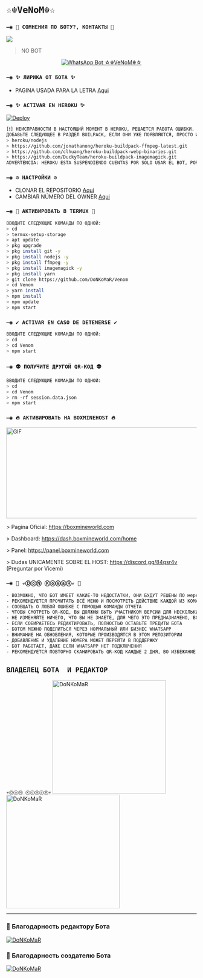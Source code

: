 # `☆☬VeNoM☬☆ `

### `—◉ 👑 СОМНЕНИЯ ПО БОТУ?, КОНТАКТЫ 👑`
<a href="http://wa.me/79773452127" target="blank"><img src="https://img.shields.io/badge/DoNKoMaR-25D366?style=for-the-badge&logo=whatsapp&logoColor=white" /></a>
> NO BOT
<p align="center">
<a href="#"><img title="WhatsApp Bot ☆☬VeNoM☬☆" src="https://img.shields.io/badge/☆☬VeNoM☬☆ BOT BY ☣ⒹⓞⓃ ⓀⓞⓂⓐⓇ☣-green?colorA=%23ff0000&colorB=%23017e40&style=for-the-badge"></a>
</p>

### `—◉ ✨ ЛИРИКА ОТ БОТА ✨`
- PAGINA USADA PARA LA LETRA [Aqui](https://smiley.cool/es/weirdmaker.php)

### `—◉ ✨ ACTIVAR EN HEROKU ✨`
[![Deploy](https://www.herokucdn.com/deploy/button.svg)](https://heroku.com/deploy?template=https://github.com/DoNKoMaR/Venom)
```bash
[❗] НЕИСПРАВНОСТИ В НАСТОЯЩИЙ МОМЕНТ В HEROKU, РЕШАЕТСЯ РАБОТА ОШИБКИ.
ДОБАВЬТЕ СЛЕДУЮЩЕЕ В РАЗДЕЛ BUILPACK, ЕСЛИ ОНИ УЖЕ ПОЯВЛЯЮТСЯ, ПРОСТО ИГНОРИРУЙТЕ ЭТУ ЧАСТЬ:
> heroku/nodejs
> https://github.com/jonathanong/heroku-buildpack-ffmpeg-latest.git
> https://github.com/clhuang/heroku-buildpack-webp-binaries.git
> https://github.com/DuckyTeam/heroku-buildpack-imagemagick.git
ADVERTENCIA: HEROKU ESTA SUSPENDIENDO CUENTAS POR SOLO USAR EL BOT, POR AHORA NO ES RECOMENDABLE USAR EL BOT EN HEROKU!
```

### `—◉ ⚙️ НАСТРОЙКИ ⚙️`
- CLONAR EL REPOSITORIO [Aqui](https://github.com/DoNKoMaR/Venom/fork)
- CAMBIAR NÚMERO DEL OWNER [Aqui](https://github.com/DoNKoMaR/Venom/blob/master/config.js)

### `—◉ 👾 АКТИВИРОВАТЬ В TERMUX 👾`
```bash
ВВОДИТЕ СЛЕДУЮЩИЕ КОМАНДЫ ПО ОДНОЙ:
> cd
> termux-setup-storage
> apt update 
> pkg upgrade 
> pkg install git -y
> pkg install nodejs -y
> pkg install ffmpeg -y
> pkg install imagemagick -y
> pkg install yarn
> git clone https://github.com/DoNKoMaR/Venom
> cd Venom
> yarn install 
> npm install
> npm update
> npm start
```

### `—◉ ✔️ ACTIVAR EN CASO DE DETENERSE ✔️`
```bash
ВВОДИТЕ СЛЕДУЮЩИЕ КОМАНДЫ ПО ОДНОЙ:
> cd 
> cd Venom
> npm start
```

### `—◉ 👽 ПОЛУЧИТЕ ДРУГОЙ QR-КОД 👽`
```bash
ВВОДИТЕ СЛЕДУЮЩИЕ КОМАНДЫ ПО ОДНОЙ:
> cd 
> cd Venom
> rm -rf session.data.json
> npm start
```

### `—◉ 🔥 АКТИВИРОВАТЬ НА BOXMINEHOST 🔥`
<img src="https://64.media.tumblr.com/2539d481fd5f91c2a9748fdf18c17375/tumblr_n9y114IdTc1sxpnovo1_500.gifv" alt="GIF" width="520" height="240"/>
<p>> Pagina Oficial:
<a href="https://boxmineworld.com">https://boxmineworld.com</a>
<p>> Dashboard:
<a href="https://dash.boxmineworld.com/home">https://dash.boxmineworld.com/home</a>
<p>> Panel:
<a href="https://panel.boxmineworld.com">https://panel.boxmineworld.com</a>
<p>> Dudas UNICAMENTE SOBRE EL HOST:
<a href="https://discord.gg/84qsr4v">https://discord.gg/84qsr4v</a> (Preguntar por Vicemi)
</p>

### `—◉ 📝 ☣ⒹⓞⓃ ⓀⓞⓂⓐⓇ☣ 📝`
```bash
- ВОЗМОЖНО, ЧТО БОТ ИМЕЕТ КАКИЕ-ТО НЕДОСТАТКИ, ОНИ БУДУТ РЕШЕНЫ ПО мере их обнаружения
- РЕКОМЕНДУЕТСЯ ПРОЧИТАТЬ ВСЁ МЕНЮ И ПОСМОТРЕТЬ ДЕЙСТВИЕ КАЖДОЙ ИЗ КОМАНД
- СООБЩАТЬ О ЛЮБОЙ ОШИБКЕ С ПОМОЩЬЮ КОМАНДЫ ОТЧЕТА
- ЧТОБЫ СМОТРЕТЬ QR-КОД, ВЫ ДОЛЖНЫ БЫТЬ УЧАСТНИКОМ ВЕРСИИ ДЛЯ НЕСКОЛЬКИХ УСТРОЙСТВ (БЕТА) WHATSAPP
- НЕ ИЗМЕНЯЙТЕ НИЧЕГО, ЧТО ВЫ НЕ ЗНАЕТЕ, ДЛЯ ЧЕГО ЭТО ПРЕДНАЗНАЧЕНО, ВО ИЗБЕЖАНИЕ ПРОБЛЕМ ИЛИ ОШИБОК
- ЕСЛИ СОБИРАЕТЕСЬ РЕДАКТИРОВАТЬ, ПОЛНОСТЬЮ ОСТАВЬТЕ ТРЕДИТЫ БОТА
- БОТОМ МОЖНО ПОДЕЛИТЬСЯ ЧЕРЕЗ НОРМАЛЬНЫЙ ИЛИ БИЗНЕС WHATSAPP
- ВНИМАНИЕ НА ОБНОВЛЕНИЯ, КОТОРЫЕ ПРОИЗВОДЯТСЯ В ЭТОМ РЕПОЗИТОРИИ
- ДОБАВЛЕНИЕ И УДАЛЕНИЕ НОМЕРА МОЖЕТ ПЕРЕЙТИ В ПОДДЕРЖКУ
- БОТ РАБОТАЕТ, ДАЖЕ ЕСЛИ WHATSAPP НЕТ ПОДКЛЮЧЕНИЯ
- РЕКОМЕНДУЕТСЯ ПОВТОРНО СКАНИРОВАТЬ QR-КОД КАЖДЫЕ 2 ДНЯ, ВО ИЗБЕЖАНИЕ ПРОБЛЕМ ИЛИ ОШИБОК
```

## `ВЛАДЕЛЕЦ БОТА  И РЕДАКТОР` 
`☣ⒹⓞⓃ ⓀⓞⓂⓐⓇ☣`
<a href="https://github.com/DoNKoMaR"><img src="https://github.com/DoNKoMaR.png" width="300" height="300" alt="DoNKoMaR"/></a>
<a href="https://c.tenor.com/zaX4cvQopRQAAAAC/civil-war-winter-soldier.gif"><img src="hhttps://c.tenor.com/zaX4cvQopRQAAAAC/civil-war-winter-soldier.gif" width="300" height="300" alt="DoNKoMaR"/></a>

----

### 🌟 Благодарность редактору Бота
 
[![DoNKoMaR](https://github.com/DoNKoMaR.png?size=100)](https://github.com/DoNKoMaR) 

### 🌟 Благодарность создателю Бота
 
[![DoNKoMaR](https://github.com/DoNKoMaR.png?size=100)](https://github.com/DoNKoMaR) 
